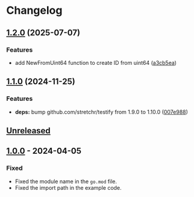 # Changelog

## [1.2.0](https://github.com/deloz/sid/compare/v1.1.0...v1.2.0) (2025-07-07)


### Features

* add NewFromUint64 function to create ID from uint64 ([a3cb5ea](https://github.com/deloz/sid/commit/a3cb5ea09d11f5afc85712e12e237542293a650a))

## [1.1.0](https://github.com/deloz/sid/compare/v1.0.3...v1.1.0) (2024-11-25)


### Features

* **deps:** bump github.com/stretchr/testify from 1.9.0 to 1.10.0 ([007e988](https://github.com/deloz/sid/commit/007e988544623eded0a3d7864a193fce18edf989))

## [Unreleased]

## [1.0.0] - 2024-04-05

### Fixed

- Fixed the module name in the `go.mod` file.
- Fixed the import path in the example code.

[Unreleased]: https://github.com/glhd/bits/compare/1.0.0...HEAD

[1.0.0]: https://github.com/deloz/sid/compare/1.0.0...1.0.0
